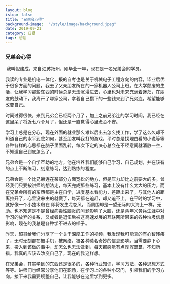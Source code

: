 ```yaml
---
layout: blog
istop: false
title: "兄弟会心得"
background-image:  "/style/image/background.jpeg"
date: 2019-09-21
category: 日报
tags: 想法
---
```


### 兄弟会心得

​		我叫倪建成，来自江苏扬州，刚毕业一年，现在是一名兄弟会的学员。

​		我读的专业是机电一体化，报的自考也是关于机械电子工程方向的内容，毕业后优于很多方面的问题，我去了父亲朋友所在的一家机器人公司上班。在大学颓废的生活，让我学习那些东西的时候总是无法沉浸进去，心里也对未来充满着迷茫，在朋友的鼓动下，我离开了哪家公司，拿着自己攒下的一些钱来到了兄弟连，希望能够改变自己。

​		时间过得很快，来到兄弟会已经两个月了，加上之前兄弟连的学习时间，我已经在这里呆了将近七八个月了，但还是一直觉得心里忐忑不安。

​		学习上总是在分心，现在外面的就业那么难以后出去怎么找工作，学了这么久却不知道自己的水平到底如何，甚至朋友叫我打的游戏，平时总是找理由看的小说等等各种各样的心思都在脑子里面乱转，每次下定的决心总会在不经意间就消散一空，不知道自己到底怎么了。

​		兄弟会是一个自学互助的地方，他在培养我们能够自己学习，自己规划，并在该有的点上不断练习，刻意练习，达到熟练的程度。

​		兄弟会是一个比兄弟连在某部分方面宽松的地方，但是压力却比之前要大的多。曾经我们只要按讲师的想法走，每天完成那些练习，基本上没有什么太大的压力。而在兄弟会所有的东西都是主在自学，进度基本看能力，差距出来了，与其他人的距离拉开了，心里没来由的就慌了，每天都在追赶，却又追不上。在平时的学习中，就好像一个小独木舟在 即将发生龙卷风，而周围却是一望无际的大海上一样，无助。也不知道是不是曾经病毒性脑炎的问题影响了大脑，还是两年义务兵生涯中对学习的放弃的关系，又或者是退伍后被这高速发展的互联网所带来的各种垃圾信息影响，现在的我总是各种学不进去的样子。

​		昨天，超哥给我们分享了一个关于深度工作的视频，我发现我可能真的有心智残疾了，无时无刻都在被手机，被网络，被各种莫名奇妙的信息影响。当需要静下心来，投入到该做的事中，却怎么也无法做到，每天都感觉有点浑浑噩噩，不知所措。我真的应该去改变自己了，现在的我这样想。

​		在兄弟会，其实学到的东西还是很多的，各种行业知识，学习方法，各种思想方式等等。讲师们也经常分享他们在职场，在学习上的各种小窍门，引领我们的学习方向。接下来我需要规整自己，让我能够在这里学到更多。

​		